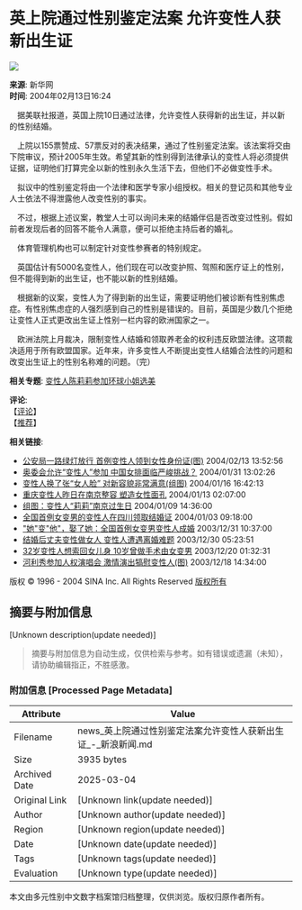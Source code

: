 # 英上院通过性别鉴定法案 允许变性人获新出生证

![](//beacon.sina.com.cn/a.gif?noScript)

**来源**: 新华网  
**时间**: 2004年02月13日16:24  

　据美联社报道，英国上院10日通过法律，允许变性人获得新的出生证，并以新的性别结婚。

　上院以155票赞成、57票反对的表决结果，通过了性别鉴定法案。该法案将交由下院审议，预计2005年生效。希望其新的性别得到法律承认的变性人将必须提供证据，证明他们打算完全以新的性别永久生活下去，但他们不必做变性手术。

　拟议中的性别鉴定将由一个法律和医学专家小组授权。相关的登记员和其他专业人士依法不得泄露他人改变性别的事实。

　不过，根据上述议案，教堂人士可以询问未来的结婚伴侣是否改变过性别。假如前者发现后者的回答不能令人满意，便可以拒绝主持后者的婚礼。

　体育管理机构也可以制定针对变性参赛者的特别规定。

　英国估计有5000名变性人，他们现在可以改变护照、驾照和医疗证上的性别，但不能得到新的出生证，也不能以新的性别结婚。

　根据新的议案，变性人为了得到新的出生证，需要证明他们被诊断有性别焦虑症。有性别焦虑症的人强烈感到自己的性别是错误的。目前，英国是少数几个拒绝让变性人正式更改出生证上性别一栏内容的欧洲国家之一。

　欧洲法院上月裁决，限制变性人结婚和领取养老金的权利违反欧盟法律。这项裁决适用于所有欧盟国家。近年来，许多变性人不断提出变性人结婚合法性的问题和改变出生证上的性别名称难的问题。（完）

**相关专题**: [变性人陈莉莉参加环球小姐选美](http://news.sina.com.cn/z/schelilixuanmei/index.shtml)

**评论**:  
【[评论](http://comment.sina.com.cn/cgi-bin/comment/comment.cgi?channel=gj&newsid=2853362)】  
【[推荐](http://stat.sina.com.cn/cgi-bin/sms/edit_sms.cgi?title=%D3%A2%C9%CF%D4%BA%CD%A8%B9%FD%D0%D4%B1%F0%BC%F8%B6%A8%B7%A8%B0%B8%20%D4%CA%D0%ED%B1%E4%D0%D4%C8%CB%BB%F1%D0%C2%B3%F6%C9%FA%D6%A4&url=news.sina.com.cn/w/2004-02-13/16241794965s.shtml)】

**相关链接**:  
- [公安局一路绿灯放行 首例变性人领到女性身份证(图)](http://news.sina.com.cn/s/2004-02-13/13521792812s.shtml) 2004/02/13 13:52:56  
- [奥委会允许“变性人”参加 中国女排面临严峻挑战？](http://sports.sina.com.cn/o/2004-01-31/1302751746.shtml) 2004/01/31 13:02:26  
- [变性人换了张“女人脸” 对新容貌非常满意(组图)](http://news.sina.com.cn/c/2004-01-16/16421606339s.shtml) 2004/01/16 16:42:13  
- [重庆变性人昨日在南京整容 塑造女性面孔](http://news.sina.com.cn/s/2004-01-13/02071569349s.shtml) 2004/01/13 02:07:00  
- [组图：变性人“莉莉”南京过生日](http://news.sina.com.cn/o/2004-01-09/14361546811s.shtml) 2004/01/09 14:36:00  
- [全国首例女变男的变性人在四川领取结婚证](http://news.sina.com.cn/o/2004-01-03/09181494494s.shtml) 2004/01/03 09:18:00  
- ["她"变"他"，娶了她：全国首例女变男变性人成婚](http://news.sina.com.cn/s/2003-12-31/10371473163s.shtml) 2003/12/31 10:37:00  
- [结婚后丈夫变性做女人 变性人遭遇离婚难题](http://news.sina.com.cn/s/2003-12-30/05232498907.shtml) 2003/12/30 05:23:51  
- [32岁变性人想索回女儿身 10岁曾做手术由女变男](http://news.sina.com.cn/s/2003-12-20/01322419242.shtml) 2003/12/20 01:32:31  
- [河利秀参加人权演唱会 激情演出犒慰变性人(图)](http://news.sina.com.cn/o/2003-12-18/14341373615s.shtml) 2003/12/18 14:34:00  

版权 © 1996 - 2004 SINA Inc. All Rights Reserved [版权所有](http://www.sina.com.cn/intro/copyright.shtml)
<!-- tcd_original_link http://news.sina.com.cn/w/2004-02-13/16241794965s.shtml -->


## 摘要与附加信息

<!-- tcd_abstract -->
[Unknown description(update needed)]
<!-- tcd_abstract_end -->

> 摘要与附加信息为自动生成，仅供检索与参考。如有错误或遗漏（未知），请协助编辑指正，不胜感激。

### 附加信息 [Processed Page Metadata]

| Attribute       | Value                                  |
|-----------------|----------------------------------------|
| Filename        | news_英上院通过性别鉴定法案允许变性人获新出生证_-_新浪新闻.md                             |
| Size            | 3935 bytes                           |
| Archived Date   | 2025-03-04                             |
| Original Link   | [Unknown link(update needed)]                       |
| Author          | [Unknown author(update needed)]                               |
| Region          | [Unknown region(update needed)]                               |
| Date            | [Unknown date(update needed)]                                 |
| Tags            | [Unknown tags(update needed)]                                 |
| Evaluation            | [Unknown type(update needed)]                                 |
<!-- tcd_table_end -->

本文由多元性别中文数字档案馆归档整理，仅供浏览。版权归原作者所有。
